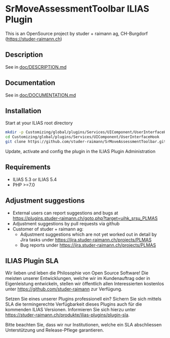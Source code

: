 # SrMoveAssessmentToolbar ILIAS Plugin

This is an OpenSource project by studer + raimann ag, CH-Burgdorf (https://studer-raimann.ch)

## Description
See in [doc/DESCRIPTION.md](./doc/DESCRIPTION.md)

## Documentation
See in [doc/DOCUMENTATION.md](./doc/DOCUMENTATION.md)

## Installation
Start at your ILIAS root directory
```bash
mkdir -p Customizing/global/plugins/Services/UIComponent/UserInterfaceHook
cd Customizing/global/plugins/Services/UIComponent/UserInterfaceHook
git clone https://github.com/studer-raimann/SrMoveAssessmentToolbar.git SrMoveAssessmentToolbar
```
Update, activate and config the plugin in the ILIAS Plugin Administration

## Requirements
* ILIAS 5.3 or ILIAS 5.4
* PHP >=7.0

## Adjustment suggestions
* External users can report suggestions and bugs at https://plugins.studer-raimann.ch/goto.php?target=uihk_srsu_PLMAS
* Adjustment suggestions by pull requests via github
* Customer of studer + raimann ag: 
	* Adjustment suggestions which are not yet worked out in detail by Jira tasks under https://jira.studer-raimann.ch/projects/PLMAS
	* Bug reports under https://jira.studer-raimann.ch/projects/PLMAS

## ILIAS Plugin SLA
Wir lieben und leben die Philosophie von Open Source Software! Die meisten unserer Entwicklungen, welche wir im Kundenauftrag oder in Eigenleistung entwickeln, stellen wir öffentlich allen Interessierten kostenlos unter https://github.com/studer-raimann zur Verfügung.

Setzen Sie eines unserer Plugins professionell ein? Sichern Sie sich mittels SLA die termingerechte Verfügbarkeit dieses Plugins auch für die kommenden ILIAS Versionen. Informieren Sie sich hierzu unter https://studer-raimann.ch/produkte/ilias-plugins/plugin-sla.

Bitte beachten Sie, dass wir nur Institutionen, welche ein SLA abschliessen Unterstützung und Release-Pflege garantieren.
